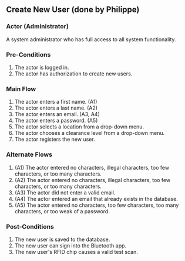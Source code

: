 ## Create New User (done by Philippe)

 ### Actor (Administrator)

A system administrator who has full access to all system functionality.

 ### Pre-Conditions

1. The actor is logged in.
2. The actor has authorization to create new users.
 
 ### Main Flow

1. The actor enters a first name. (A1)
2. The actor enters a last name. (A2)
3. The actor enters an email. (A3, A4)
4. The actor enters a password. (A5)
5. The actor selects a location from a drop-down menu.
6. The actor chooses a clearance level from a drop-down menu.
7. The actor registers the new user.

 ### Alternate Flows

1. (A1) The actor entered no characters, illegal characters, too few characters, or too many characters.
2. (A2) The actor entered no characters, illegal characters, too few characters, or too many characters.
3. (A3) The actor did not enter a valid email.
4. (A4) The actor entered an email that already exists in the database.
5. (A5) The actor entered no characters, too few characters, too many characters, or too weak of a password.


 ### Post-Conditions

1. The new user is saved to the database.
2. The new user can sign into the Bluetooth app.
3. The new user's RFID chip causes a valid test scan.
